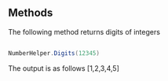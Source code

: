 ## Methods
The following method returns digits of integers

```csharp

NumberHelper.Digits(12345)

```

The output is as follows
[1,2,3,4,5]
